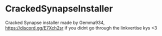 # CrackedSynapseInstaller
Cracked Synapse installer made by Gemma934, https://discord.gg/E7Xch2sr
if you didnt go through the linkvertise kys <3
